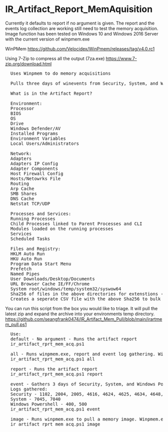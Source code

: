 # IR_Artifact_Report_MemAquisition

Currently it defaults to report if no argument is given.
The report and the events log collection are working still need to test the memory acquisition.
Image function has been tested on Windows 10 and Windows 2016 Server with the current version of winpmem.exe

WinPMem
https://github.com/Velocidex/WinPmem/releases/tag/v4.0.rc1

Using 7-Zip to compress all the output (7za.exe)
https://www.7-zip.org/download.html

<pre>
  Uses Winpmem to do memory acquisitions
  
  Pulls three days of winevents from Security, System, and Windows Powershell
  
  What is in the Artifact Report?
  
  Environment:
  Processor
  BIOS
  OS
  Drive
  Windows Defender/AV
  Installed Programs
  Environment Variables
  Local Users/Administrators
  
  Network:
  Adapters
  Adapters IP Config
  Adapter Components
  Host Firewall Config
  Hosts/Netowrks File
  Routing
  Arp Cache
  SMB Shares
  DNS Cache
  Netstat TCP/UDP
  
  Processes and Services:
  Running Processes
  Child Processes linked to Parent Processes and CLI 
  Modules loaded on the running processes
  Services
  Scheduled Tasks
  
  Files and Registry:
  HKLM Auto Run
  HKU Auto Run
  Program Data Start Menu
  Prefetch
  Named Pipes
  User Downloads/Desktop/Documents
  URL Browser Cache IE/FF/Chrome
  System root/windows/temp/system32/syswow64
  Sha256 of files in the above directories for extenstions - .exe,.com,.dll,.sys,.zip,.rar,.dat,.tar,.gz,.tgz,.bin,.js,.pdf,.doc,.docx,.xls,.xlsx
  Creates a seperate CSV file with the above Sha256 to bulk check with things like Virus Total
</pre>

You can run this script from the box you would like to triage. 
It will pull the latest zip and expand the archive into your environments temp directory.
https://github.com/seangfrank0474/IR_Artifact_Mem_Pull/blob/main/irartmem_pull.ps1

<pre>
  Use:
  default - No argument - Runs the artifact report
  ir_artifact_rprt_mem_acq.ps1 
  
  all - Runs winpmem.exe, report and event log gathering. Winpmem.exe needs to be in the same directory as the script
  ir_artifact_rprt_mem_acq.ps1 all
  
  report - Runs the artifact report
  ir_artifact_rprt_mem_acq.ps1 report
  
  event - Gathers 3 days of Security, System, and Windows PowerShell events and writes them out to a json files.
  Logs gathered:
  Security - 1102, 2004, 2005, 4616, 4624, 4625, 4634, 4648, 4657, 4663, 4688, 4697, 4698, 4699, 4700, 4701, 4702, 4719, 4720, 4722, 4723, 4725, 4728, 4732, 4735, 4737,     4738, 4740, 4755, 4756, 4767, 4772, 4777, 4782, 4946, 4947, 4950, 4954, 4964, 5025, 5031, 5140, 5152, 5153, 5155, 5157, 5447
  System - 7045, 7040
  Windows Powershell - 400, 500
  ir_artifact_rprt_mem_acq.ps1 event
  
  image - Runs winpmem.exe to pull a memory image. Winpmem.exe needs to be in the same directory as the script
  ir_artifact_rprt_mem_acq.ps1 image
</pre>
  

